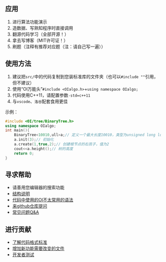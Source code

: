 ## 应用
1. 进行算法功能演示
2. 造数据、写熟知程序时直接调用
3. 翻源代码学习（全部开源！）
4. 拿去写博客（MIT许可证！）
5. 刷题（注释有推荐对应题（注：请自己写一遍））

## 使用方法
1. 建议把`src/`中的代码复制到您装标准库的文件夹（也可以`#include ""`引用，但不建议）
2. 使用“OI万能头”`#include <OIalgo.h>`+`using namespace OIalgo;`
3. 代码使用C++11，请配置参数`-std=c++11`
4. 与`vscode`、`洛谷`配套食用更佳

示例：
```cpp
#include <OI/tree/BinaryTree.h>
using namespace OIalgo;
int main(){
    BinaryTree<10010,ull>a;// 定义一个最大长度10010，类型为unsigned long long的二叉树
    a.init(3);// 初始化
    a.create(1,true,2);// 创建根节点的右孩子，值为2
    cout<<a.height();// 树的高度
    return 0;
}
```

## 寻求帮助
* 请善用您编辑器的搜索功能
* [结构说明](docs/structure.md)
* [代码中使用的OI不太常用的语法](docs/grammar.md)
* [来github仓库提问](https://github.com/OIalgorithm/OI-lib)
* [常见问题Q&A](docs/QA.md)

## 进行贡献
* [了解代码格式标准](docs/format.md)
* [增加新功能需要改变的文件](docs/change.md)
* [开发者测试](docs/template.md)
